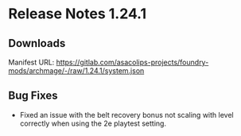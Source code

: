 # Release Notes 1.24.1

## Downloads

Manifest URL: https://gitlab.com/asacolips-projects/foundry-mods/archmage/-/raw/1.24.1/system.json

## Bug Fixes

- Fixed an issue with the belt recovery bonus not scaling with level correctly when using the 2e playtest setting.
